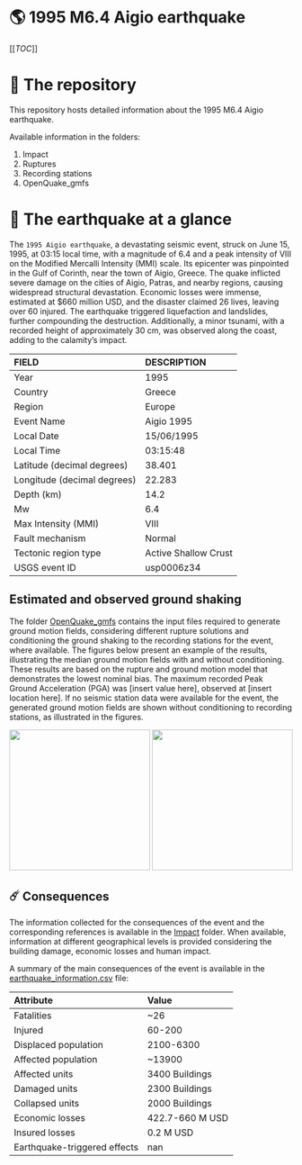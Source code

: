 # 🌎 1995 M6.4 Aigio earthquake
[[_TOC_]]

# 📂 The repository

This repository hosts detailed information about the 1995 M6.4 Aigio earthquake.

Available information in the folders:

1. Impact
2. Ruptures
3. Recording stations
4. OpenQuake_gmfs


# 🚀 The earthquake at a glance 

The `1995 Aigio earthquake`, a devastating seismic event, struck on June 15, 1995, at 03:15 local time, with a magnitude of 6.4 and a peak intensity of VIII on the Modified Mercalli Intensity (MMI) scale. Its epicenter was pinpointed in the Gulf of Corinth, near the town of Aigio, Greece. The quake inflicted severe damage on the cities of Aigio, Patras, and nearby regions, causing widespread structural devastation. Economic losses were immense, estimated at $660 million USD, and the disaster claimed 26 lives, leaving over 60 injured. The earthquake triggered liquefaction and landslides, further compounding the destruction. Additionally, a minor tsunami, with a recorded height of approximately 30 cm, was observed along the coast, adding to the calamity’s impact.

| FIELD | DESCRIPTION |
|:-------|:-------------|
| Year | 1995 |
| Country | Greece |
| Region | Europe |
| Event Name | Aigio 1995 |
| Local Date | 15/06/1995 |
| Local Time | 03:15:48 |
| Latitude (decimal degrees) | 38.401 |
| Longitude (decimal degrees) | 22.283 |
| Depth (km) | 14.2 |
| Mw | 6.4 |
| Max Intensity (MMI) | VIII |
| Fault mechanism | Normal |
| Tectonic region type | Active Shallow Crust |
| USGS event ID | usp0006z34 |

## Estimated and observed ground shaking

The folder [OpenQuake_gmfs](./OpenQuake_gmfs/) contains the input files required to generate ground motion fields, considering different rupture solutions and conditioning the ground shaking to the recording stations for the event, where available. The figures below present an example of the results, illustrating the median ground motion fields with and without conditioning. These results are based on the rupture and ground motion model that demonstrates the lowest nominal bias. The maximum recorded Peak Ground Acceleration (PGA) was [insert value here], observed at [insert location here]. If no seismic station data were available for the event, the generated ground motion fields are shown without conditioning to recording stations, as illustrated in the figures.

<img src="./4_OpenQuake_gmfs/median_gmf_stations_none.png" height="250">
<img src="./4_OpenQuake_gmfs/median_gmf_stations_seismic.png" height="250">

## ☄️ Consequences

The information collected for the consequences of the event and the corresponding references is available in the [Impact](./Impact) folder. When available, information at different geographical levels is provided considering the building damage, economic losses and human impact.

A summary of the main consequences of the event is available in the [earthquake_information.csv](./earthquake_information.csv) file:

| Attribute | Value |
|:-------|:-------------|
| Fatalities | ~26 |
| Injured | 60-200 |
| Displaced population | 2100-6300 |
| Affected population | ~13900 |
| Affected units | 3400 Buildings |
| Damaged units | 2300 Buildings |
| Collapsed units | 2000 Buildings |
| Economic losses | 422.7-660 M USD |
| Insured losses | 0.2 M USD |
| Earthquake-triggered effects | nan |